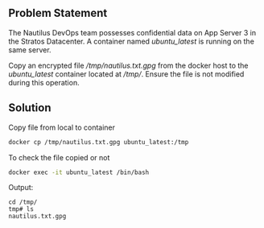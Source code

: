 ## Problem Statement

 The Nautilus DevOps team possesses confidential data on App Server 3 in the Stratos Datacenter. A container named _ubuntu_latest_ is running on the same server.

Copy an encrypted file _/tmp/nautilus.txt.gpg_ from the docker host to the _ubuntu_latest_ container located at _/tmp/_. Ensure the file is not modified during this operation.

## Solution

Copy file from local to container

```bash
docker cp /tmp/nautilus.txt.gpg ubuntu_latest:/tmp
```

To check the file copied or not

```bash
docker exec -it ubuntu_latest /bin/bash
```

Output:

```
cd /tmp/
tmp# ls
nautilus.txt.gpg
```
